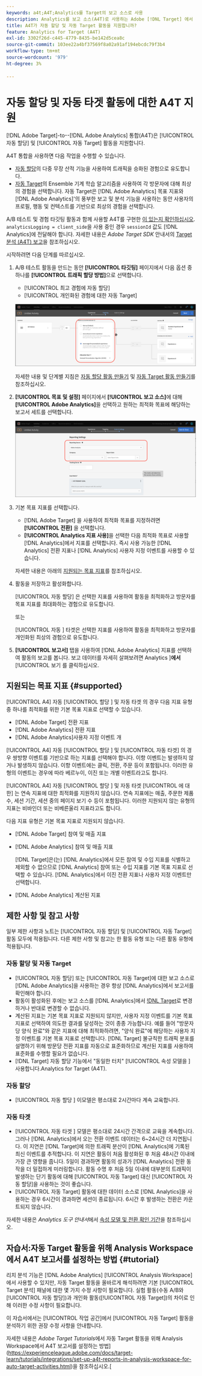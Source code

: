 ```yaml
---
keywords: a4t;A4T;Analytics를 Target의 보고 소스로 사용
description: Analytics를 보고 소스(A4T)로 사용하는 Adobe [!DNL Target] 에서 자동 할당 및 자동 Target 활동을 만드는 방법을 알아봅니다.
title: A4T가 자동 할당 및 자동 Target 활동을 지원합니까?
feature: Analytics for Target (A4T)
exl-id: 3302f26d-c445-4779-8435-be142d5cea8c
source-git-commit: 103ee22a4bf37569f8a02a91af194ebcdc79f3b4
workflow-type: tm+mt
source-wordcount: '979'
ht-degree: 3%

---
```


# 자동 할당 및 자동 타겟 활동에 대한 A4T 지원

[!DNL Adobe Target]-to--[!DNL Adobe Analytics] 통합(A4T)은 [!UICONTROL 자동 할당] 및 [!UICONTROL 자동 Target] 활동을 지원합니다.[](/help/c-integrating-target-with-mac/a4t/a4t.md)

A4T 통합을 사용하면 다음 작업을 수행할 수 있습니다.

* [자동 할당](/help/c-activities/automated-traffic-allocation/automated-traffic-allocation.md)의 다중 무장 산적 기능을 사용하여 트래픽을 승화된 경험으로 유도합니다.
* [자동 Target](/help/c-activities/auto-target/auto-target-to-optimize.md)의 Ensemble 기계 학습 알고리즘을 사용하여 각 방문자에 대해 최상의 경험을 선택합니다. 자동 Target은 [!DNL Adobe Analytics] 목표 지표와 [!DNL Adobe Analytics]&#39;의 풍부한 보고 및 분석 기능을 사용하는 동안 사용자의 프로필, 행동 및 컨텍스트를 기반으로 최상의 경험을 선택합니다.

A/B 테스트 및 경험 타깃팅 활동과 함께 사용할 A4T를 구현한 [이 있는지 확인하십시오](/help/c-integrating-target-with-mac/a4t/a4timplementation.md). `analyticsLogging = client_side`을 사용 중인 경우 `sessionId` 값도 [!DNL Analytics]에 전달해야 합니다. 자세한 내용은 *Adobe Target SDK* 안내서의 [Target 분석 (A4T) 보고](https://adobetarget-sdks.gitbook.io/docs/integration-with-experience-cloud/analytics-for-target-a4t-reporting)을 참조하십시오.

시작하려면 다음 단계를 따르십시오. 

1. A/B 테스트 활동을 만드는 동안 **[!UICONTROL 타깃팅]** 페이지에서 다음 옵션 중 하나를 **[!UICONTROL 트래픽 할당 방법]**&#x200B;으로 선택합니다.

   * [!UICONTROL 최고 경험에 자동 할당]
   * [!UICONTROL 개인화된 경험에 대한 자동 Target]

   ![트래픽 할당 방법 옵션:수동, 자동 할당 및 자동 Target](/help/c-integrating-target-with-mac/a4t/assets/traffic-allocation-methods.png)

   자세한 내용 및 단계별 지침은 [자동 할당 활동 만들기](/help/c-activities/automated-traffic-allocation/create-auto-allocate-activity.md) 및 [자동 Target 활동 만들기](/help/c-activities/auto-target/create-auto-target.md)를 참조하십시오.

1. **[!UICONTROL 목표 및 설정]** 페이지에서 **[!UICONTROL 보고 소스]**&#x200B;에 대해 **[!UICONTROL Adobe Analytics]**&#x200B;을 선택하고 원하는 최적화 목표에 해당하는 보고서 세트를 선택합니다.

   ![목표 및 설정 페이지의 보고 소스 섹션](/help/c-integrating-target-with-mac/a4t/assets/a4t-select.png)

1. 기본 목표 지표를 선택합니다.

   * [!DNL Adobe Target] 을 사용하여 최적화 목표를 지정하려면 **[!UICONTROL 전환]** 을 선택합니다.
   * **[!UICONTROL Analytics 지표 사용]**&#x200B;을 선택한 다음 최적화 목표로 사용할 [!DNL Analytics]에서 지표를 선택합니다. 즉시 사용 가능한 [!DNL Analytics] 전환 지표나 [!DNL Analytics] 사용자 지정 이벤트를 사용할 수 있습니다.

   자세한 내용은 아래의 [지원되는 목표 지표](#supported)를 참조하십시오.

1. 활동을 저장하고 활성화합니다.

   [!UICONTROL 자동 할당] 은 선택한 지표를 사용하여 활동을 최적화하고 방문자를 목표 지표를 최대화하는 경험으로 유도합니다.

   또는

   [!UICONTROL 자동 ] 타겟은 선택한 지표를 사용하여 활동을 최적화하고 방문자를 개인화된 최상의 경험으로 유도합니다.

1. **[!UICONTROL 보고서]** 탭을 사용하여 [!DNL Adobe Analytics] 지표를 선택하여 활동의 보고를 봅니다. 보고 데이터를 자세히 살펴보려면 Analytics ]**에서**[!UICONTROL &#x200B;보기 를 클릭하십시오.

## 지원되는 목표 지표 {#supported}

[!UICONTROL A4] 자동  [!UICONTROL 할당 ] 및 자동 타겟  의 경우 다음 지표 유형 중 하나를 최적화를 위한 기본 목표 지표로 선택할 수 있습니다.

* [!DNL Adobe Target] 전환 지표
* [!DNL Adobe Analytics] 전환 지표
* [!DNL Adobe Analytics]사용자 지정 이벤트 개

[!UICONTROL A4] 자동  [!UICONTROL 할당 ] 및  [!UICONTROL 자동 타겟] 의 경우 쌍방향 이벤트를 기반으로 하는 지표를 선택해야 합니다. 이항 이벤트는 발생하지 않거나 발생하지 않습니다. 이항 이벤트에는 클릭, 전환, 주문 등이 포함됩니다. 이러한 유형의 이벤트는 경우에 따라 베르누이, 이진 또는 개별 이벤트라고도 합니다.

[!UICONTROL A4] 자동  [!UICONTROL 할당 ] 및 자동 타겟 [!UICONTROL 에 대한] 는 연속 지표에 대한 최적화를 지원하지 않습니다. 연속 지표에는 매출, 주문한 제품 수, 세션 기간, 세션 중의 페이지 보기 수 등이 포함됩니다. 이러한 지원되지 않는 유형의 지표는 비바인더 또는 비베른울리 지표라고도 합니다.

다음 지표 유형은 기본 목표 지표로 지원되지 않습니다.

* [!DNL Adobe Target] 참여 및 매출 지표
* [!DNL Adobe Analytics] 참여 및 매출 지표

   [!DNL Target]은(는) [!DNL Analytics]에서 모든 참여 및 수입 지표를 식별하고 제외할 수 없으므로 [!DNL Analytics] 참여 또는 수입 지표를 기본 목표 지표로 선택할 수 있습니다. [!DNL Analytics]에서 이진 전환 지표나 사용자 지정 이벤트만 선택합니다.

* [!DNL Adobe Analytics] 계산된 지표

## 제한 사항 및 참고 사항

일부 제한 사항과 노트는 [!UICONTROL 자동 할당] 및 [!UICONTROL 자동 Target] 활동 모두에 적용됩니다. 다른 제한 사항 및 참고는 한 활동 유형 또는 다른 활동 유형에 적용됩니다.

### 자동 할당 및 자동 Target

* [!UICONTROL 자동 할당] 또는 [!UICONTROL 자동 Target]에 대한 보고 소스로 [!DNL Adobe Analytics]을 사용하는 경우 항상 [!DNL Analytics]에서 보고서를 확인해야 합니다.
* 활동이 활성화된 후에는 보고 소스를 [!DNL Analytics]에서 [!DNL Target](으)로 변경하거나 반대로 변경할 수 없습니다.
* 계산된 지표는 기본 목표 지표로 지원되지 않지만, 사용자 지정 이벤트를 기본 목표 지표로 선택하여 의도한 결과를 달성하는 것이 종종 가능합니다. 예를 들어 &quot;방문자당 양식 완료&quot;와 같은 지표에 대해 최적화하려면, &quot;양식 완료&quot;에 해당하는 사용자 지정 이벤트를 기본 목표 지표로 선택합니다. [!DNL Target] 불규칙한 트래픽 분포를 설명하기 위해 방문당 전환 지표를 자동으로 표준화하므로 계산된 지표를 사용하여 표준화를 수행할 필요가 없습니다.
* [!DNL Target] 자동 할당 기능에서 &quot;동일한 터치&quot;  [!UICONTROL 속성 모델을 ] 사용합니다.Analytics for Target (A4T).

### 자동 할당

* [!UICONTROL 자동 할당 ] 이모델은 평소대로 2시간마다 계속 교육합니다.

### 자동 타겟

* [!UICONTROL 자동 타겟 ] 모델은 평소대로 24시간 간격으로 교육을 계속합니다. 그러나 [!DNL Analytics]에서 오는 전환 이벤트 데이터는 6~24시간 더 지연됩니다. 이 지연은 [!DNL Target]에 의한 트래픽 분산이 [!DNL Analytics]에 기록된 최신 이벤트를 추적합니다. 이 지연은 활동이 처음 활성화된 후 처음 48시간 이내에 가장 큰 영향을 줍니다. 5일이 경과하면 활동의 성과가 [!DNL Analytics] 전환 동작을 더 밀접하게 미러링합니다. 활동 수명 후 처음 5일 이내에 대부분의 트래픽이 발생하는 단기 활동에 대해 [!UICONTROL 자동 Target] 대신 [!UICONTROL 자동 할당]을 사용하는 것이 좋습니다.
* [!UICONTROL 자동 Target] 활동에 대한 데이터 소스로 [!DNL Analytics]을 사용하는 경우 6시간이 경과하면 세션이 종료됩니다. 6시간 후 발생하는 전환은 카운트되지 않습니다.

자세한 내용은 *Analytics 도구 안내서*&#x200B;에서 [속성 모델 및 전환 확인 기간](https://experienceleague.adobe.com/docs/analytics/analyze/analysis-workspace/attribution/models.html)을 참조하십시오.

## 자습서:자동 Target 활동을 위해 Analysis Workspace에서 A4T 보고서를 설정하는 방법 {#tutorial}

리치 분석 기능은 [!DNL Adobe Analytics] [!UICONTROL Analysis Workspace]에서 사용할 수 있지만, 자동 Target 활동을 올바르게 해석하려면 기본 [!UICONTROL Target 분석] 패널에 대한 몇 가지 수정 사항이 필요합니다. 실험 활동(수동 A/B와 [!UICONTROL 자동 할당])과 개인화 활동([!UICONTROL 자동 Target])의 차이로 인해 이러한 수정 사항이 필요합니다.

이 자습서에서는 [!UICONTROL 작업 공간]에서 [!UICONTROL 자동 Target] 활동을 분석하기 위한 권장 수정 사항을 안내합니다.

자세한 내용은 *Adobe Target Tutorials*&#x200B;에서 자동 Target 활동을 위해 Analysis Workspace에서 A4T 보고서를 설정하는 방법](https://experienceleague.adobe.com/docs/target-learn/tutorials/integrations/set-up-a4t-reports-in-analysis-workspace-for-auto-target-activities.html)을 참조하십시오.[
